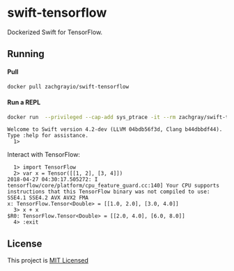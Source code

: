 # swift-tensorflow

Dockerized Swift for TensorFlow.

## Running

#### Pull

```bash
docker pull zachgrayio/swift-tensorflow
```

#### Run a REPL

```bash
docker run  --privileged --cap-add sys_ptrace -it --rm zachgray/swift-tensorflow swift -I/usr/lib/swift/clang/include
```

```
Welcome to Swift version 4.2-dev (LLVM 04bdb56f3d, Clang b44dbbdf44). Type :help for assistance.
  1> 
```
Interact with TensorFlow:
```
  1> import TensorFlow
  2> var x = Tensor([[1, 2], [3, 4]])
2018-04-27 04:30:17.505272: I tensorflow/core/platform/cpu_feature_guard.cc:140] Your CPU supports instructions that this TensorFlow binary was not compiled to use: SSE4.1 SSE4.2 AVX AVX2 FMA
x: TensorFlow.Tensor<Double> = [[1.0, 2.0], [3.0, 4.0]]
  3> x + x
$R0: TensorFlow.Tensor<Double> = [[2.0, 4.0], [6.0, 8.0]]
  4> :exit
```

## License

This project is [MIT Licensed](https://github.com/zachgrayio/swift-tensorflow/blob/master/LICENSE)